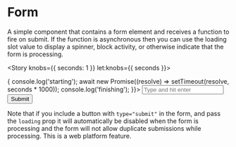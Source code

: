 <script>
  import { Story } from 'kitbook';
  import Form from './Form.svelte';
  import Button from '../ui/Button.svelte';
</script>

<!-- prettier-ignore -->
# Form

A simple component that contains a form element and receives a function to fire on submit. If the function is asynchronous then you can use the loading slot value to display a spinner, block activity, or otherwise indicate that the form is processing.

<Story knobs={{ seconds: 1 }} let:knobs={{ seconds }}>
  <Form
    let:loading
    onsubmit={async () => {
      console.log('starting');
      await new Promise((resolve) => setTimeout(resolve, seconds * 1000));
      console.log('finishing');
    }}>
    <input class="border border-gray-500 rounded" type="text" placeholder="Type and hit enter" />
    <Button {loading} type="submit">Submit</Button>
  </Form>
</Story>

Note that if you include a button with `type="submit"` in the form, and pass the `loading` prop it will automatically be disabled when the form is processing and the form will not allow duplicate submissions while processing. This is a web platform feature.
